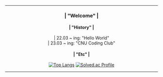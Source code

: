 <div align = center>
             
---  
### | "Welcome" |        
                             
                     
#### | "History" |
<div> | 22.03 ~ ing: "Hello World" </div>
<div> | 23.03 ~ ing: "CNU Coding Club" </div>  
    
#### | "Etc" |
[![Top Langs](https://github-readme-stats.vercel.app/api/top-langs/?username=momomomoon&layout=compact)](https://github.com/anuraghazra/github-readme-stats) [![Solved.ac Profile](http://mazassumnida.wtf/api/v2/generate_badge?boj=ansdj1908)](https://solved.ac/ansdj1908/)

   
---
</div>

 
 
